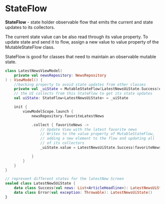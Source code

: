 # StateFlow

**StateFlow** - state holder observable flow that emits the current and state updates to its collectors.

The current state value can be also read through its value property.
To update state and send it to flow, assign a new value to value property of the MutableStateFlow class.

StateFlow is good for classes that need to maintain an observable mutable state.

```kotlin
class LatestNewsViewModel(
    private val newsRepository: NewsRepository
) : ViewModel() {
    //backing property to avoid state updates from other classes
    private val _uiState = MutableStateFlow(LatestNewsUiState.Success(emptyList()))
    // the UI collects from this StateFlow to get its state updates
    val uiState: StateFlow<LatestNewsUiState> = _uiState

    init {
        viewModelScope.launch {
            newsRepository.favoriteLatestNews

            .collect { favoriteNews ->
                // Update View with the latest favorite news
                // Writes to the value property of MutableStateFlow,
                // adding a new element to the flow and updating all
                // of its collectors
                _uiState.value = LatestNewsUiState.Success(favoriteNews)

            }
        }
    }
}

// represent different states for the latestNew Screen
sealed class LatestNewSUiState {
    data class Success(val news: List<ArticleHeadline>): LatestNewsUiState()
    data class Error(val exception: Throwable): LatestNewsUiState()
}
```
